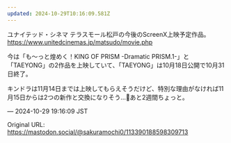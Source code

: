 ```yaml
---
updated: 2024-10-29T10:16:09.581Z
---
```


<p>ユナイテッド・シネマ テラスモール松戸の今後のScreenX上映予定作品。<br /><a href="https://www.unitedcinemas.jp/matsudo/movie.php" target="_blank" rel="nofollow noopener noreferrer" translate="no"><span class="invisible">https://www.</span><span class="ellipsis">unitedcinemas.jp/matsudo/movie</span><span class="invisible">.php</span></a></p><p>今は「も～っと煌めく！KING OF PRISM -Dramatic PRISM.1-」と「TAEYONG」の2作品を上映していて、「TAEYONG」は10月18日公開で10月31日終了。</p><p>キンドラは11月14日までは上映してもらえそうだけど、特別な理由がなければ11月15日からは2つの新作と交換になりそう…🥲あと2週間ちょっと。</p>

&mdash; 2024-10-29 19:16:09 JST

Original URL: https://mastodon.social/@sakuramochi0/113390188598309713
